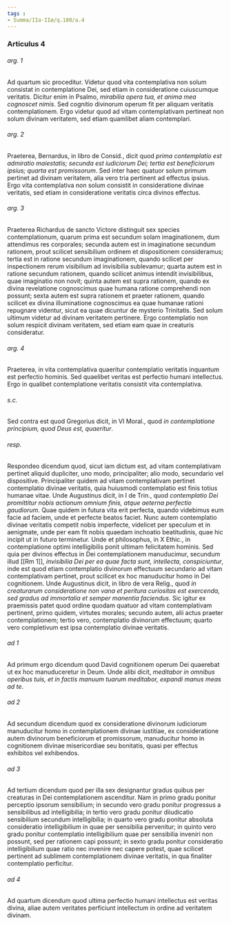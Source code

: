 ```yaml
---
tags : 
- Summa/IIa-IIæ/q.180/a.4
---
```


### Articulus 4

###### arg. 1
Ad quartum sic proceditur. Videtur quod vita contemplativa non solum consistat in contemplatione Dei, sed etiam in consideratione cuiuscumque veritatis. Dicitur enim in Psalmo, *mirabilia opera tua, et anima mea cognoscet nimis*. Sed cognitio divinorum operum fit per aliquam veritatis contemplationem. Ergo videtur quod ad vitam contemplativam pertineat non solum divinam veritatem, sed etiam quamlibet aliam contemplari.

###### arg. 2
Praeterea, Bernardus, in libro de Consid., dicit quod *prima contemplatio est admiratio maiestatis; secunda est iudiciorum Dei; tertia est beneficiorum ipsius; quarta est promissorum*. Sed inter haec quatuor solum primum pertinet ad divinam veritatem, alia vero tria pertinent ad effectus ipsius. Ergo vita contemplativa non solum consistit in consideratione divinae veritatis, sed etiam in consideratione veritatis circa divinos effectus.

###### arg. 3
Praeterea Richardus de sancto Victore distinguit sex species contemplationum, quarum prima est secundum solam imaginationem, dum attendimus res corporales; secunda autem est in imaginatione secundum rationem, prout scilicet sensibilium ordinem et dispositionem consideramus; tertia est in ratione secundum imaginationem, quando scilicet per inspectionem rerum visibilium ad invisibilia sublevamur; quarta autem est in ratione secundum rationem, quando scilicet animus intendit invisibilibus, quae imaginatio non novit; quinta autem est supra rationem, quando ex divina revelatione cognoscimus quae humana ratione comprehendi non possunt; sexta autem est supra rationem et praeter rationem, quando scilicet ex divina illuminatione cognoscimus ea quae humanae rationi repugnare videntur, sicut ea quae dicuntur de mysterio Trinitatis. Sed solum ultimum videtur ad divinam veritatem pertinere. Ergo contemplatio non solum respicit divinam veritatem, sed etiam eam quae in creaturis consideratur.

###### arg. 4
Praeterea, in vita contemplativa quaeritur contemplatio veritatis inquantum est perfectio hominis. Sed quaelibet veritas est perfectio humani intellectus. Ergo in qualibet contemplatione veritatis consistit vita contemplativa.

###### s.c.
Sed contra est quod Gregorius dicit, in VI Moral., quod *in contemplatione principium, quod Deus est, quaeritur*.

###### resp.
Respondeo dicendum quod, sicut iam dictum est, ad vitam contemplativam pertinet aliquid dupliciter, uno modo, principaliter; alio modo, secundario vel dispositive. Principaliter quidem ad vitam contemplativam pertinet contemplatio divinae veritatis, quia huiusmodi contemplatio est finis totius humanae vitae. Unde Augustinus dicit, in I de Trin., quod *contemplatio Dei promittitur nobis actionum omnium finis, atque aeterna perfectio gaudiorum*. Quae quidem in futura vita erit perfecta, quando videbimus eum facie ad faciem, unde et perfecte beatos faciet. Nunc autem contemplatio divinae veritatis competit nobis imperfecte, videlicet per speculum et in aenigmate, unde per eam fit nobis quaedam inchoatio beatitudinis, quae hic incipit ut in futuro terminetur. Unde et philosophus, in X Ethic., in contemplatione optimi intelligibilis ponit ultimam felicitatem hominis. Sed quia per divinos effectus in Dei contemplationem manuducimur, secundum illud [[Rm 1]], *invisibilia Dei per ea quae facta sunt, intellecta, conspiciuntur*, inde est quod etiam contemplatio divinorum effectuum secundario ad vitam contemplativam pertinet, prout scilicet ex hoc manuducitur homo in Dei cognitionem. Unde Augustinus dicit, in libro de vera Relig., quod *in creaturarum consideratione non vana et peritura curiositas est exercenda, sed gradus ad immortalia et semper manentia faciendus*. Sic igitur ex praemissis patet quod ordine quodam quatuor ad vitam contemplativam pertinent, primo quidem, virtutes morales; secundo autem, alii actus praeter contemplationem; tertio vero, contemplatio divinorum effectuum; quarto vero completivum est ipsa contemplatio divinae veritatis.

###### ad 1
Ad primum ergo dicendum quod David cognitionem operum Dei quaerebat ut ex hoc manuduceretur in Deum. Unde alibi dicit, *meditabor in omnibus operibus tuis, et in factis manuum tuarum meditabor, expandi manus meas ad te*.

###### ad 2
Ad secundum dicendum quod ex consideratione divinorum iudiciorum manuducitur homo in contemplationem divinae iustitiae, ex consideratione autem divinorum beneficiorum et promissorum, manuducitur homo in cognitionem divinae misericordiae seu bonitatis, quasi per effectus exhibitos vel exhibendos.

###### ad 3
Ad tertium dicendum quod per illa sex designantur gradus quibus per creaturas in Dei contemplationem ascenditur. Nam in primo gradu ponitur perceptio ipsorum sensibilium; in secundo vero gradu ponitur progressus a sensibilibus ad intelligibilia; in tertio vero gradu ponitur diiudicatio sensibilium secundum intelligibilia; in quarto vero gradu ponitur absoluta consideratio intelligibilium in quae per sensibilia pervenitur; in quinto vero gradu ponitur contemplatio intelligibilium quae per sensibilia inveniri non possunt, sed per rationem capi possunt; in sexto gradu ponitur consideratio intelligibilium quae ratio nec invenire nec capere potest, quae scilicet pertinent ad sublimem contemplationem divinae veritatis, in qua finaliter contemplatio perficitur.

###### ad 4
Ad quartum dicendum quod ultima perfectio humani intellectus est veritas divina, aliae autem veritates perficiunt intellectum in ordine ad veritatem divinam.

